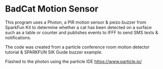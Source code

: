 # BadCat Motion Sensor 

This program uses a Photon, a PIR motion sensor & peizo buzzer from SparkFun
Kit to determine whether a cat has been detected on a surface such as a table
or counter and publishes events to IFFF to send SMS texts & notifications.

The code was created from a particle conference room motion detector tutorial & SPARKFUN SIK
Guide buzzer example. 

Flashed to the photon using the particle IDE https://www.particle.io/
